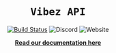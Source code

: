 <div align="center">

# `Vibez API`

[![Build Status](https://github.com/ItsRune/VibezAPI/workflows/CI/badge.svg)](https://github.com/ItsRune/VibezAPI/actions) <img alt="Discord" src="https://img.shields.io/discord/528920896497516554?label=Discord"> <img alt="Website" src="https://img.shields.io/website?url=https%3A%2F%2Fleina.vibez.dev%2F&up_message=Online&down_message=Offline&label=API">

[**Read our documentation here**](https://itsrune.github.io/VibezAPI/)

</div>
